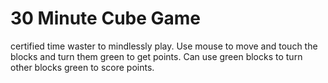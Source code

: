 # 30 Minute Cube Game
certified time waster to mindlessly play. Use mouse to move and touch the blocks and turn them green to get points. Can use green blocks to turn other blocks green to score points.
